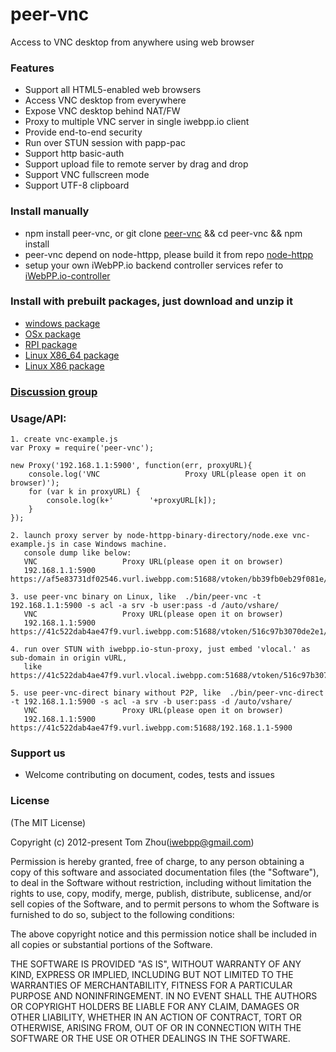 peer-vnc
==========

Access to VNC desktop from anywhere using web browser

### Features

* Support all HTML5-enabled web browsers
* Access VNC desktop from everywhere
* Expose VNC desktop behind NAT/FW
* Proxy to multiple VNC server in single iwebpp.io client
* Provide end-to-end security
* Run over STUN session with papp-pac
* Support http basic-auth
* Support upload file to remote server by drag and drop
* Support VNC fullscreen mode
* Support UTF-8 clipboard

### Install manually
* npm install peer-vnc, or git clone [peer-vnc](https://github.com/InstantWebP2P/peer-vnc.git) && cd peer-vnc && npm install
* peer-vnc depend on node-httpp, please build it from repo [node-httpp](https://github.com/InstantWebP2P/node-httpp)
* setup your own iWebPP.io backend controller services refer to [iWebPP.io-controller](https://github.com/InstantWebP2P/iwebpp.io-controller)

### Install with prebuilt packages, just download and unzip it
* [windows package](https://github.com/InstantWebP2P/peer-vnc/archive/pkg-release-windows.zip)
* [OSx package](https://github.com/InstantWebP2P/peer-vnc/archive/pkg-release-osx.zip)
* [RPI package](https://github.com/InstantWebP2P/peer-vnc/archive/pkg-release-rpi.zip)
* [Linux X86_64 package](https://github.com/InstantWebP2P/peer-vnc/archive/pkg-release-linux64.zip)
* [Linux X86 package](https://github.com/InstantWebP2P/peer-vnc/archive/pkg-release-linux32.zip)

### [Discussion group](https://groups.google.com/d/forum/iwebpp)

### Usage/API:

    1. create vnc-example.js
    var Proxy = require('peer-vnc');
    
    new Proxy('192.168.1.1:5900', function(err, proxyURL){
        console.log('VNC                   Proxy URL(please open it on browser)');
        for (var k in proxyURL) {
            console.log(k+'        '+proxyURL[k]);
        }
    });
    
    2. launch proxy server by node-httpp-binary-directory/node.exe vnc-example.js in case Windows machine.
       console dump like below:
       VNC                   Proxy URL(please open it on browser)
       192.168.1.1:5900        https://af5e83731df02546.vurl.iwebpp.com:51688/vtoken/bb39fb0eb29f081e/peervnc
       
    3. use peer-vnc binary on Linux, like  ./bin/peer-vnc -t 192.168.1.1:5900 -s acl -a srv -b user:pass -d /auto/vshare/
       VNC                   Proxy URL(please open it on browser)
       192.168.1.1:5900        https://41c522dab4ae47f9.vurl.iwebpp.com:51688/vtoken/516c97b3070de2e1/peervnc

    4. run over STUN with iwebpp.io-stun-proxy, just embed 'vlocal.' as sub-domain in origin vURL, 
       like https://41c522dab4ae47f9.vurl.vlocal.iwebpp.com:51688/vtoken/516c97b3070de2e1/peervnc
       
    5. use peer-vnc-direct binary without P2P, like  ./bin/peer-vnc-direct -t 192.168.1.1:5900 -s acl -a srv -b user:pass -d /auto/vshare/
       VNC                   Proxy URL(please open it on browser)
       192.168.1.1:5900        https://41c522dab4ae47f9.vurl.iwebpp.com:51688/192.168.1.1-5900 

### Support us

* Welcome contributing on document, codes, tests and issues


### License

(The MIT License)

Copyright (c) 2012-present Tom Zhou(iwebpp@gmail.com)

Permission is hereby granted, free of charge, to any person obtaining a copy of this software and associated documentation files (the "Software"), to deal in the Software without restriction, including without limitation the rights to use, copy, modify, merge, publish, distribute, sublicense, and/or sell copies of the Software, and to permit persons to whom the Software is furnished to do so, subject to the following conditions:

The above copyright notice and this permission notice shall be included in all copies or substantial portions of the Software.

THE SOFTWARE IS PROVIDED "AS IS", WITHOUT WARRANTY OF ANY KIND, EXPRESS OR IMPLIED, INCLUDING BUT NOT LIMITED TO THE WARRANTIES OF MERCHANTABILITY, FITNESS FOR A PARTICULAR PURPOSE AND NONINFRINGEMENT. IN NO EVENT SHALL THE AUTHORS OR COPYRIGHT HOLDERS BE LIABLE FOR ANY CLAIM, DAMAGES OR OTHER LIABILITY, WHETHER IN AN ACTION OF CONTRACT, TORT OR OTHERWISE, ARISING FROM, OUT OF OR IN CONNECTION WITH THE SOFTWARE OR THE USE OR OTHER DEALINGS IN THE SOFTWARE.
